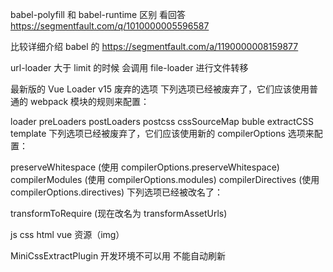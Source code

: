 babel-polyfill 和 babel-runtime 区别 看回答
https://segmentfault.com/q/1010000005596587

比较详细介绍 babel 的
https://segmentfault.com/a/1190000008159877

url-loader 大于 limit 的时候 会调用 file-loader 进行文件转移

最新版的 Vue Loader v15
废弃的选项
下列选项已经被废弃了，它们应该使用普通的 webpack 模块的规则来配置：

loader
preLoaders
postLoaders
postcss
cssSourceMap
buble
extractCSS
template
下列选项已经被废弃了，它们应该使用新的 compilerOptions 选项来配置：

preserveWhitespace (使用 compilerOptions.preserveWhitespace)
compilerModules (使用 compilerOptions.modules)
compilerDirectives (使用 compilerOptions.directives)
下列选项已经被改名了：

transformToRequire (现在改名为 transformAssetUrls)

js css html vue 资源（img）


MiniCssExtractPlugin 开发环境不可以用 不能自动刷新

